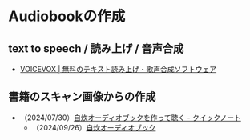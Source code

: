 # Audiobookの作成

## text to speech / 読み上げ / 音声合成
- [VOICEVOX \| 無料のテキスト読み上げ・歌声合成ソフトウェア](https://voicevox.hiroshiba.jp/)

## 書籍のスキャン画像からの作成
- （2024/07/30）[自炊オーディオブックを作って聴く \- クイックノート](https://clean-copy-of-onenote.hatenablog.com/entry/self-audiobook#google_vignette)
    - （2024/09/26）[自炊オーディオブック](https://zenn.dev/enaiya/books/self-audible)
